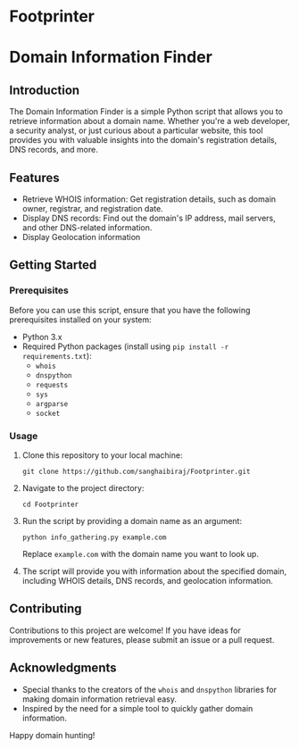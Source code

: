# Footprinter

# Domain Information Finder

## Introduction

The Domain Information Finder is a simple Python script that allows you to retrieve information about a domain name. Whether you're a web developer, a security analyst, or just curious about a particular website, this tool provides you with valuable insights into the domain's registration details, DNS records, and more.

## Features

- Retrieve WHOIS information: Get registration details, such as domain owner, registrar, and registration date.
- Display DNS records: Find out the domain's IP address, mail servers, and other DNS-related information.
- Display Geolocation information

## Getting Started

### Prerequisites

Before you can use this script, ensure that you have the following prerequisites installed on your system:

- Python 3.x
- Required Python packages (install using `pip install -r requirements.txt`):
  - `whois`
  - `dnspython`
  - `requests`
  - `sys`
  - `argparse`
  - `socket`

### Usage

1. Clone this repository to your local machine:

   ```shell
   git clone https://github.com/sanghaibiraj/Footprinter.git
   ```

2. Navigate to the project directory:

    ```shell
    cd Footprinter
    ```

3. Run the script by providing a domain name as an argument:

   ```shell
   python info_gathering.py example.com
   ```

   Replace `example.com` with the domain name you want to look up.

4. The script will provide you with information about the specified domain, including WHOIS details, DNS records, and geolocation information.


## Contributing

Contributions to this project are welcome! If you have ideas for improvements or new features, please submit an issue or a pull request.


## Acknowledgments

- Special thanks to the creators of the `whois` and `dnspython` libraries for making domain information retrieval easy.
- Inspired by the need for a simple tool to quickly gather domain information.


Happy domain hunting!

